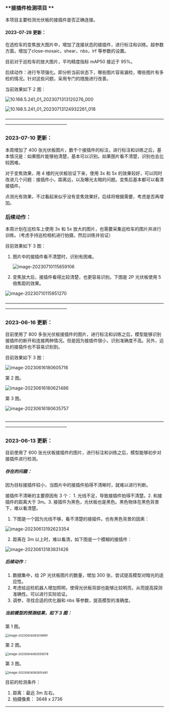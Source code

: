 ### **接插件检测项目 **

本项目主要检测光伏板的接插件是否正确连接。



#### 2023-07-28 更新：

在选检车的变焦放大图片中，增加了连接状态的接插件，进行标注和训练。超参数方面，增加了close-mosaic，shear，nbs，lrf 等参数的设置。

目前对于巡检车的放大图片，平均精度指标 mAP50  接近于 95%。



后续动作：进行专项强化。即分析当前状态下，哪些图片容易漏检，哪些图片有多检的情况。针对这些问题，采用专门的措施进行改善。



当前效果如下 2 图：

![10.168.5.241_01_2023071313120276_000](assets/10.168.5.241_01_2023071313120276_000.jpg)



![10.168.5.241_01_20230713124932261_018](assets/10.168.5.241_01_20230713124932261_018.jpg)







——————————————————————————————————————————————————



### 2023-07-10 更新：

本周增加了 400 张光伏板图片，数千个接插件的标注，进行标注和训练之后，基本情况是：如果图片能够拍清楚，基本可以识别。如果图片看不清楚，识别也会比较困难。

对于变焦效果，用  4 楼的光伏板验证下来，使用 3x 和 5x 的效果较好，可以同时改进几个问题：接插件小，距离远，以及曝光太暗的问题。变焦后基本都可以看清接插件。

点测光有效果，不过看起来似乎没有变焦效果好。后续将根据需要，考虑是否再增加。

### 后续动作：

本周计划在巡检车上使用 3x 和 5x 放大的图片，也需要采集巡检车的图片并进行训练。（考虑手持巡检相机进行拍摄，然后训练并验证）

目前效果如下 3 图：

1. 图片中的接插件看不清楚时，识别有困难。

   ![image-20230710115659106](assets/image-20230710115659106.png)

2. 变焦放大后，接插件看得比较清楚，也更容易识别。下图是 2P 光伏板使用 5 倍焦距的效果。

![image-20230710115951270](assets/image-20230710115951270.png)





——————————————————————————————————————————————————

### 2023-06-16 更新：

目前使用了 800 多张光伏板接插件的图片，进行标注和训练之后，模型能够识别接插件的断开和连接两种情况。但是因为接插件很小，识别准确度不高。另外，远处的接插件也不容易识别到。

目前效果如下 3 图：

![image-20230616180605716](assets/image-20230616180605716.png)

第 2 图。

![image-20230616180621486](assets/image-20230616180621486.png)

第 3 图。

![image-20230616180635757](assets/image-20230616180635757.png)

##### 

——————————————————————————————————————————————————

### 2023-06-13 更新：

目前使用了 600 张光伏板接插件的图片，进行标注和训练之后，模型能够初步对接插件进行检测。



##### 存在的问题：

因为目标接插件较小，当图片中的接插件拍得不清晰时，就难以进行判断。

接插件不清晰的主要原因有 3 个： 1. 光线不足，导致接插件拍得不清楚。2. 和接插件的距离大于 3m。3. 接插件为黑色，光伏板也是黑色。黑色物体在黑色背景下，难以看清楚。

1. 下图是一个因为光线不够，看不清楚的接插件。也有黑色背景的因素：

![image-20230613192623354](assets/image-20230613192623354.png)

2. 距离在 3m 以上时，难以看清，如下图是一个模糊的接插件：

![image-20230613183831426](assets/image-20230613183831426.png)

##### 后续动作：

1. 数据集中，给 2P 光伏板图片的数量，增加 300 张，尝试提高模型对暗光的适应性。
2. 考虑给巡检机器人增加照明，使得光伏板背部也能够比较明亮，从而提高探测准确性。可以进行实际验证。
3. 调参，寻找合适的优化器和 nbs 等参数，提高模型的准确度。



##### 当前模型的预测结果，如下 3 图：

第 1 图。

<img src="assets/image-20230614093018991.png" alt="image-20230614093018991" style="zoom:67%;" />

第 2 图。

<img src="assets/image-20230614092555578.png" alt="image-20230614092555578" style="zoom:67%;" />

第 3 图。

<img src="assets/image-20230614092810481.png" alt="image-20230614092810481" style="zoom: 67%;" />

目前的检测条件：

1. 距离：最远 3m 左右。
2. 拍摄像素： 3648 x 2736



--------------------------------------------------------------------------------------------------------------------------------------

### 




